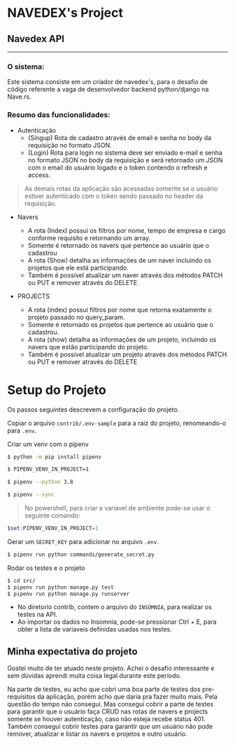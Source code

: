 # NAVEDEX's Project

## Navedex API

---

### O sistema:

Este sistema consiste em um criador de navedex's, para o desafio de código referente a vaga de desenvolvedor backend python/django na Nave.rs.

### Resumo das funcionalidades:

- Autenticação
  - (Singup) Rota de cadastro através de email e senha no body da requisição no formato JSON.
  - (Login) Rota para login no sistema deve ser enviado e-mail e senha no formato JSON no body da requisição e será retornado um JSON com o email do usuário logado e o token contendo o refresh e access.

> As demais rotas da aplicação são acessadas somente se o usuário estiver autenticado com o token sendo passado no header da requisição.

- Navers

  - A rota (Index) possui os filtros por nome, tempo de empresa e cargo conforme requisito e retornando um array.
  - Somente é retornado os navers que pertence ao usuário que o cadastrou
  - A rota (Show) detalha as informações de um naver incluindo os projetos que ele está participando.
  - Também é possível atualizar um naver através dos métodos PATCH ou PUT e remover através do DELETE

- PROJECTS
  - A rota (index) possui filtros por nome que retorna exatamente o projeto passado no query_param.
  - Somente é retornado os projetos que pertence ao usuário que o cadastrou.
  - A rota (show) detalha as informações de um projeto, incluindo os navers que estão participando do projeto.
  - Também é possível atualizar um projeto através dos métodos PATCH ou PUT e remover através do DELETE

# Setup do Projeto

Os passos seguintes descrevem a configuração do projeto.

Copiar o arquivo `contrib/.env-sample` para a raiz do projeto, renomeando-o para `.env`.

Criar um venv com o pipenv

```sh
$ python -m pip install pipenv

$ PIPENV_VENV_IN_PROJECT=1

$ pipenv --python 3.8

$ pipenv --sync
```

> No powershell, para criar a variavel de ambiente pode-se usar o seguinte comando:

```powershell
$set:PIPENV_VENV_IN_PROJECT=1
```

Gerar um `SECRET_KEY` para adicionar no arquivo `.env`.

```sh
$ pipenv run python commands/generate_secret.py
```

Rodar os testes e o projeto

```sh
$ cd src/
$ pipenv run python manage.py test
$ pipenv run python manage.py runserver
```

- No diretorio contrib, contem o arquivo do `INSOMNIA`, para realizar os testes na API.
- Ao importar os dados no Insomnia, pode-se pressionar Ctrl + E, para obter a lista de variaveis definidas usadas nos testes.

## Minha expectativa do projeto

Gostei muito de ter atuado neste projeto. Achei o desafio interessante e sem dúvidas aprendi muita coisa legal durante este período.

Na parte de testes, eu acho que cobri uma boa parte de testes dos pre-requisitos da aplicação, porém acho que daria pra fazer muito mais. Pela questão do tempo não consegui. Mas consegui cobrir a parte de testes para garantir que o usuário faça CRUD nas rotas de navers e projects somente se houver autenticação, caso não esteja recebe status 401. Também consegui cobrir testes para garantir que um usuário não pode remover, atualizar e listar os navers e projetos e outro usuário.
